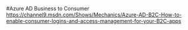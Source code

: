 #Azure AD Business to Consumer
https://channel9.msdn.com/Shows/Mechanics/Azure-AD-B2C-How-to-enable-consumer-logins-and-access-management-for-your-B2C-apps  